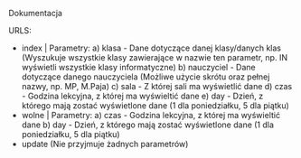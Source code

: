 Dokumentacja

URLS:
  - index | Parametry:
      a) klasa - Dane dotyczące danej klasy/danych klas (Wyszukuje wszystkie klasy zawierające w nazwie ten parametr, np. IN wyświetli wszystkie klasy informatyczne)
      b) nauczyciel - Dane dotyczące danego nauczyciela (Możliwe użycie skrótu oraz pełnej nazwy, np. MP, M.Paja)
      c) sala - Z której sali ma wyświetlić dane
      d) czas - Godzina lekcyjna, z której ma wyświeltić dane
      e) day - Dzień, z którego mają zostać wyświetlone dane (1 dla poniedziałku, 5 dla piątku)
  - wolne | Parametry:
      a) czas - Godzina lekcyjna, z której ma wyświeltić dane
      b) day - Dzień, z którego mają zostać wyświetlone dane (1 dla poniedziałku, 5 dla piątku)
  - update (Nie przyjmuje żadnych parametrów)
